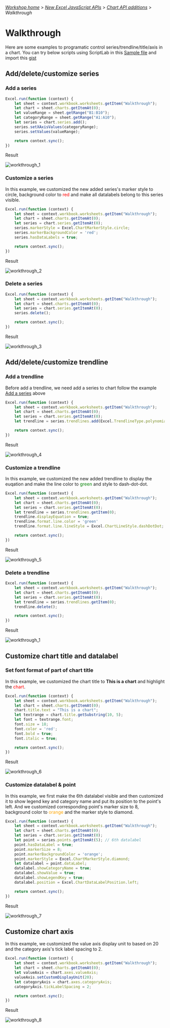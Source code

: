 _[Workshop home](../../index.md)_  >  _[New Excel JavaScript APIs](../index.md)_ > _[Chart API additions](index.md)_ > _Walkthrough_


# Walkthrough

Here are some examples to programatic control series/trendline/title/axis in a chart. You can try below scripts using ScriptLab in this [Sample file](sampleDoc/ExcelChartAPISample.xlsx) and import this [gist](https://gist.github.com/binwang2017/cd94945f613323205393bd7c9f79a552)

## Add/delete/customize series

### Add a series

```js
Excel.run(function (context) {
    let sheet = context.workbook.worksheets.getItem("Walkthrough");
    let chart = sheet.charts.getItemAt(0);
    let valueRange = sheet.getRange("B1:B10");
    let categoryRange = sheet.getRange("A1:A10");
    let series = chart.series.add();
    series.setXAxisValues(categoryRange);
    series.setValues(valueRange);

    return context.sync();
})
```
Result

![workthrough_1](image/workthrough_1.PNG?raw=true)

### Customize a series

In this example, we customized the new added series's marker style to circle, background color to <font color='red'>red</font> and make all datalabels belong to this series visible. 

```js
Excel.run(function (context) {
    let sheet = context.workbook.worksheets.getItem("Walkthrough");
    let chart = sheet.charts.getItemAt(0);
    let series = chart.series.getItemAt(0);
    series.markerStyle = Excel.ChartMarkerStyle.circle;
    series.markerBackgroundColor = 'red';
    series.hasDataLabels = true;

    return context.sync();
})
```

Result

![workthrough_2](image/workthrough_2.PNG?raw=true)

### Delete a series

```js
Excel.run(function (context) {
    let sheet = context.workbook.worksheets.getItem("Walkthrough");
    let chart = sheet.charts.getItemAt(0);
    let series = chart.series.getItemAt(0);
    series.delete();

    return context.sync();
})
```

Result

![workthrough_3](image/workthrough_3.PNG?raw=true)

## Add/delete/customize trendline

### Add a trendline

Before add a trendline, we need add a series to chart follow the example [Add a series]() above

```js
Excel.run(function (context) {
    let sheet = context.workbook.worksheets.getItem("Walkthrough");
    let chart = sheet.charts.getItemAt(0);
    let series = chart.series.getItemAt(0);
    let trendline = series.trendlines.add(Excel.TrendlineType.polynomial);

    return context.sync();
})
```

Result

![workthrough_4](image/workthrough_4.PNG?raw=true)

### Customize a trendline

In this example, we customized the new added trendline to display the euqation and make the line color to <font color='green'>green</font> and style to dash-dot-dot.

```js
Excel.run(function (context) {
    let sheet = context.workbook.worksheets.getItem("Walkthrough");
    let chart = sheet.charts.getItemAt(0);
    let series = chart.series.getItemAt(0);
    let trendline = series.trendlines.getItem(0);
    trendline.displayEquation = true;
    trendline.format.line.color = 'green'
    trendline.format.line.lineStyle = Excel.ChartLineStyle.dashDotDot;

    return context.sync();
})
```

Result

![workthrough_5](image/workthrough_5.PNG?raw=true)

### Delete a trendline

```js
Excel.run(function (context) {
    let sheet = context.workbook.worksheets.getItem("Walkthrough");
    let chart = sheet.charts.getItemAt(0);
    let series = chart.series.getItemAt(0);
    let trendline = series.trendlines.getItem(0);
    trendline.delete();

    return context.sync();
})
```

Result

![workthrough_1](image/workthrough_1.PNG?raw=true)

## Customize chart title and datalabel

### Set font format of part of chart title

In this example, we customized the chart title to <b>This is a chart</b> and highlight the <font color='red'>chart</font>.

```js
Excel.run(function (context) {
    let sheet = context.workbook.worksheets.getItem("Walkthrough");
    let chart = sheet.charts.getItemAt(0);
    chart.title.text = "This is a chart";
    let textrange = chart.title.getSubstring(10, 5);
    let font = textrange.font;
    font.size = 18;
    font.color = 'red';
    font.bold = true;
    font.italic = true;

    return context.sync();
})
```

Result

![workthrough_6](image/workthrough_6.PNG?raw=true)

### Customize datalabel & point

In this example, we first make the 6th datalabel visible and then customized it to show legend key and category name and put its position to the point's left. And we customized corresponding point's marker size to 8, background color to <font color='orange'>orange</font> and the marker style to diamond. 

```js
Excel.run(function (context) {
    let sheet = context.workbook.worksheets.getItem("Walkthrough");
    let chart = sheet.charts.getItemAt(0);
    let series = chart.series.getItemAt(0);
    let point = series.points.getItemAt(5); // 6th datalabel
    point.hasDataLabel = true;
    point.markerSize = 8;
    point.markerBackgroundColor = 'orange';
    point.markerStyle = Excel.ChartMarkerStyle.diamond;
    let datalabel = point.dataLabel;
    datalabel.showCategoryName = true;
    datalabel.showValue = true;
    datalabel.showLegendKey = true;
    datalabel.position = Excel.ChartDataLabelPosition.left;

    return context.sync();
})
```

Result

![workthrough_7](image/workthrough_7.PNG?raw=true)

## Customize chart axis

In this example, we customized the value axis display unit to based on 20 and the category axis's tick label spacing to 2.

```js
Excel.run(function (context) {
    let sheet = context.workbook.worksheets.getItem("Walkthrough");
    let chart = sheet.charts.getItemAt(0);
    let valueAxis = chart.axes.valueAxis;
    valueAxis.setCustomDisplayUnit(20);
    let categoryAxis = chart.axes.categoryAxis;
    categoryAxis.tickLabelSpacing = 2;

    return context.sync();
})
```
Result

![workthrough_8](image/workthrough_8.PNG?raw=true)





 
